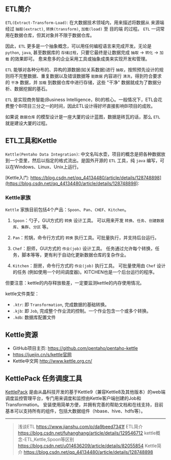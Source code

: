 ## ETL简介

`ETL(Extract-Transform-Load)`: 在大数据技术领域内，用来描述将数据从 来源端 经过 `抽取(extract)`, `转换(transform)`, `加载(load)` 至 目的端 的过程。 `ETL` 一词常用在数据仓库，但其对象并不限于数据仓库。

因此，`ETL` 更多是一个抽象概念，可以用任何编程语言来完成开发。无论是 `python`, `java`, 甚至数据库的 `存储过程`，只要它最终是让数据完成 `抽取` -> `转化` -> `加载` 的效果即可。
愈来愈多的企业采用工具或抽象成类来实现开发和管理。

`ETL` 能够对各种分布的、异构的源数据(如关系数据)进行 `抽取`，按照预先设计的规则将不完整数据、重复数据以及错误数据等 `脏数据` 内容进行 `清洗`，得到符合要求的 `干净` 数据，并 `加载` 到数据仓库中进行存储，这些 "干净" 数据就成为了数据分析、数据挖掘的基石。

`ETL` 是实现商务智能(Business Intelligence，BI)的核心。一般情况下，ETL会花费整个BI项目三分之一的时间，因此ETL设计得好坏直接影响BI项目的成败。

如果说 `数据仓库` 的模型设计是一座大厦的设计蓝图，数据是砖瓦的话，那么 `ETL` 就是建设大厦的过程。


## ETL工具和Kettle

`Kettle(Pentaho Data Integration)`: 中文名叫水壶，项目的概念是把各种数据放到一个壶里，然后以指定的格式流出。是国外开源的 `ETL` 工具，纯 `java` 编写，可以在Windows、Linux、Unix上运行。

[Kettle入门: https://blog.csdn.net/qq_44134480/article/details/128748898](https://blog.csdn.net/qq_44134480/article/details/128748898): 

### Kettle家族

`Kettle` 家族目前包括4个产品：`Spoon`、`Pan`、`CHEF`、`Kitchen`。

1. `Spoon`：勺子，GUI方式的 `转换` 设计工具。 可以用来开发 `转换`、`任务`、`创建数据库`、`集群`、`分区` 等。

2. `Pan`：煎锅，命令行方式的 `转换` 执行工具。可批量执行，并支持后台运行。

3. `Chef`：厨师，GUI方式的 `作业(job)` 设计工具。 任务通过允许每个转换，任务，脚本等等，更有利于自动化更新数据仓库的复杂作业。

4. `Kitchen`：厨房，命令行方式的 `作业(job)` 执行工具。 可批量使用由 `Chef` 设计的任务 (例如使用一个时间调度器)。KITCHEN也是一个后台运行的程序。

但要注意：kettle的内存释放极差，一定要监测kettle的内存使用情况。

kettle文件类型：

- `.ktr`: 即 `Transformation`, 完成数据的基础转换。
- `.kjb`: 即 `Job`, 完成整个作业流的控制。一个作业包含一个或多个转换。
- `.kdb`: 数据库配置文件


## Kettle资源

- GitHub项目主页: https://github.com/pentaho/pentaho-kettle
- https://juejin.cn/s/kettle官网
- Kettle中文网 http://www.kettle.org.cn/


## KettlePack 任务调度工具

[KettlePack](https://www.congjing.net/h-col-147.html) 是由从晶科技开发的基于Kettle9（兼容Kettle8及其他版本）的web端调度监控管理平台，专门用来调度和监控由Kettle客户端创建的Job和Transformation。
安装使用简单方便，并拥有完善的帮助文档和在线支持，目前基本可以支持所有的组件，包括大数据组件（hbase、hive、hdfs等）。 

----------

> 浅谈ETL https://www.jianshu.com/p/da9beed7341f
> ETL简介 https://blog.csdn.net/fuhanghang/article/details/129546712
> kettle概念-ETL,Kettle,Spoon等区别 https://blog.csdn.net/u014636209/article/details/82055854
> Kettle简介 https://blog.csdn.net/qq_44134480/article/details/128748898